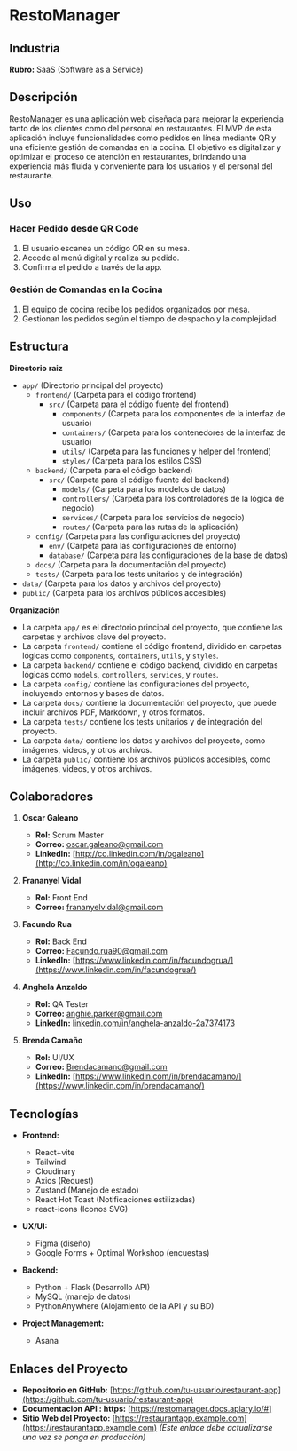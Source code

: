 # **RestoManager**

## **Industria**
**Rubro:** SaaS (Software as a Service)

## **Descripción**
RestoManager es una aplicación web diseñada para mejorar la experiencia tanto de los clientes como del personal en restaurantes. El MVP de esta aplicación incluye funcionalidades como pedidos en línea mediante QR y una eficiente gestión de comandas en la cocina. El objetivo es digitalizar y optimizar el proceso de atención en restaurantes, brindando una experiencia más fluida y conveniente para los usuarios y el personal del restaurante.


## **Uso**

### **Hacer Pedido desde QR Code**
1. El usuario escanea un código QR en su mesa.
2. Accede al menú digital y realiza su pedido.
3. Confirma el pedido a través de la app.

### **Gestión de Comandas en la Cocina**
1. El equipo de cocina recibe los pedidos organizados por mesa.
2. Gestionan los pedidos según el tiempo de despacho y la complejidad.

## **Estructura**
**Directorio raiz**

- `app/` (Directorio principal del proyecto)
  - `frontend/` (Carpeta para el código frontend)
    - `src/` (Carpeta para el código fuente del frontend)
      - `components/` (Carpeta para los componentes de la interfaz de usuario)
      - `containers/` (Carpeta para los contenedores de la interfaz de usuario)
      - `utils/` (Carpeta para las funciones y helper del frontend)
      - `styles/` (Carpeta para los estilos CSS)
  - `backend/` (Carpeta para el código backend)
    - `src/` (Carpeta para el código fuente del backend)
      - `models/` (Carpeta para los modelos de datos)
      - `controllers/` (Carpeta para los controladores de la lógica de negocio)
      - `services/` (Carpeta para los servicios de negocio)
      - `routes/` (Carpeta para las rutas de la aplicación)
  - `config/` (Carpeta para las configuraciones del proyecto)
    - `env/` (Carpeta para las configuraciones de entorno)
    - `database/` (Carpeta para las configuraciones de la base de datos)
  - `docs/` (Carpeta para la documentación del proyecto)
  - `tests/` (Carpeta para los tests unitarios y de integración)
- `data/` (Carpeta para los datos y archivos del proyecto)
- `public/` (Carpeta para los archivos públicos accesibles)

**Organización**

- La carpeta `app/` es el directorio principal del proyecto, que contiene las carpetas y archivos clave del proyecto.
- La carpeta `frontend/` contiene el código frontend, dividido en carpetas lógicas como `components`, `containers`, `utils`, y `styles`.
- La carpeta `backend/` contiene el código backend, dividido en carpetas lógicas como `models`, `controllers`, `services`, y `routes`.
- La carpeta `config/` contiene las configuraciones del proyecto, incluyendo entornos y bases de datos.
- La carpeta `docs/` contiene la documentación del proyecto, que puede incluir archivos PDF, Markdown, y otros formatos.
- La carpeta `tests/` contiene los tests unitarios y de integración del proyecto.
- La carpeta `data/` contiene los datos y archivos del proyecto, como imágenes, videos, y otros archivos.
- La carpeta `public/` contiene los archivos públicos accesibles, como imágenes, videos, y otros archivos.


## **Colaboradores**
1. **Oscar Galeano**  
   - **Rol:** Scrum Master  
   - **Correo:** oscar.galeano@gmail.com  
   - **LinkedIn:** [http://co.linkedin.com/in/ogaleano](http://co.linkedin.com/in/ogaleano)

2. **Frananyel Vidal**  
   - **Rol:** Front End  
   - **Correo:** frananyelvidal@gmail.com

3. **Facundo Rua**  
   - **Rol:** Back End  
   - **Correo:** Facundo.rua90@gmail.com  
   - **LinkedIn:** [https://www.linkedin.com/in/facundogrua/](https://www.linkedin.com/in/facundogrua/)

4. **Anghela Anzaldo**  
   - **Rol:** QA Tester  
   - **Correo:** anghie.parker@gmail.com  
   - **LinkedIn:** [linkedin.com/in/anghela-anzaldo-2a7374173](https://linkedin.com/in/anghela-anzaldo-2a7374173)

5. **Brenda Camaño**  
   - **Rol:** UI/UX  
   - **Correo:** Brendacamano@gmail.com  
   - **LinkedIn:** [https://www.linkedin.com/in/brendacamano/](https://www.linkedin.com/in/brendacamano/)

## **Tecnologías**
- **Frontend:**
  - React+vite
  - Tailwind
  - Cloudinary
  - Axios (Request)
  - Zustand (Manejo de estado)
  - React Hot Toast (Notificaciones estilizadas)
  - react-icons (Iconos SVG)
  
- **UX/UI:**
  - Figma (diseño)
  - Google Forms + Optimal Workshop (encuestas)
  
- **Backend:**
  - Python + Flask (Desarrollo API)
  - MySQL (manejo de datos)
  - PythonAnywhere (Alojamiento de la API y su BD)
  
- **Project Management:**
  - Asana

## **Enlaces del Proyecto**
- **Repositorio en GitHub:** [https://github.com/tu-usuario/restaurant-app](https://github.com/tu-usuario/restaurant-app)
- **Documentacion API : https:** [https://restomanager.docs.apiary.io/#]
- **Sitio Web del Proyecto:** [https://restaurantapp.example.com](https://restaurantapp.example.com) *(Este enlace debe actualizarse una vez se ponga en producción)*
